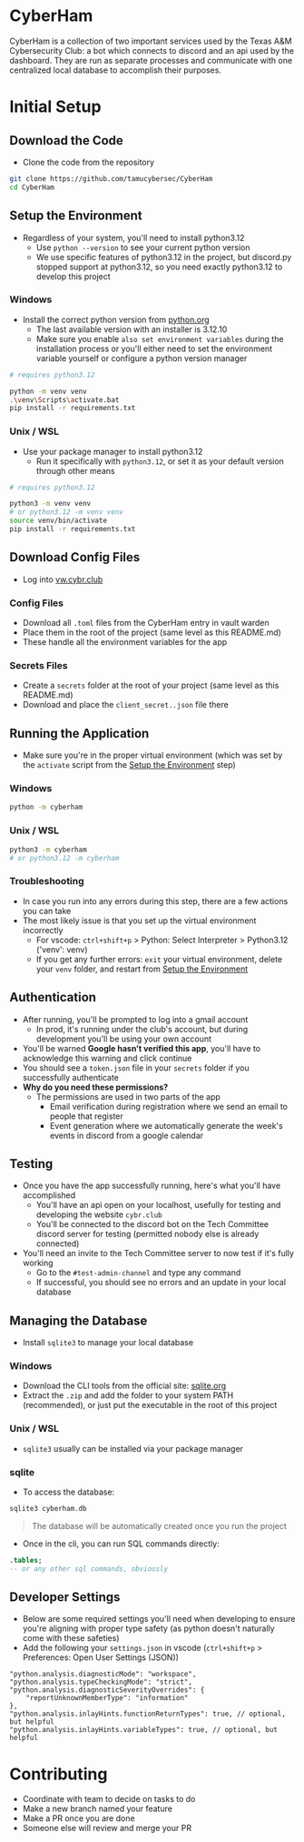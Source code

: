 # CyberHam

CyberHam is a collection of two important services used by the Texas A&M Cybersecurity Club: a bot which connects to discord and an api used by the dashboard. They are run as separate processes and communicate with one centralized local database to accomplish their purposes.

# Initial Setup

## Download the Code

-   Clone the code from the repository

```bash
git clone https://github.com/tamucybersec/CyberHam
cd CyberHam
```

## Setup the Environment

-   Regardless of your system, you'll need to install python3.12
    -   Use `python --version` to see your current python version
    -   We use specific features of python3.12 in the project, but discord.py stopped support at python3.12, so you need exactly python3.12 to develop this project

### Windows

-   Install the correct python version from [python.org](https://www.python.org/downloads/release/python-31210/)
    -   The last available version with an installer is 3.12.10
    -   Make sure you enable `also set environment variables` during the installation process or you'll either need to set the environment variable yourself or configure a python version manager

```bash
# requires python3.12

python -m venv venv
.\venv\Scripts\activate.bat
pip install -r requirements.txt
```

### Unix / WSL

-   Use your package manager to install python3.12
    -   Run it specifically with `python3.12`, or set it as your default version through other means

```bash
# requires python3.12

python3 -m venv venv
# or python3.12 -m venv venv
source venv/bin/activate
pip install -r requirements.txt
```

## Download Config Files

-   Log into [vw.cybr.club](https://vw.cybr.club)

### Config Files

-   Download all `.toml` files from the CyberHam entry in vault warden
-   Place them in the root of the project (same level as this README.md)
-   These handle all the environment variables for the app

### Secrets Files

-   Create a `secrets` folder at the root of your project (same level as this README.md)
-   Download and place the `client_secret..json` file there

## Running the Application

-   Make sure you're in the proper virtual environment (which was set by the `activate` script from the [Setup the Environment](#setup-the-environment) step)

### Windows

```bash
python -m cyberham
```

### Unix / WSL

```bash
python3 -m cyberham
# or python3.12 -m cyberham
```

### Troubleshooting

-   In case you run into any errors during this step, there are a few actions you can take
-   The most likely issue is that you set up the virtual environment incorrectly
    -   For vscode: `ctrl+shift+p` > Python: Select Interpreter > Python3.12 ('venv': venv)
    -   If you get any further errors: `exit` your virtual environment, delete your `venv` folder, and restart from [Setup the Environment](#setup-the-environment)

## Authentication

-   After running, you'll be prompted to log into a gmail account
    -   In prod, it's running under the club's account, but during development you'll be using your own account
-   You'll be warned **Google hasn’t verified this app**, you'll have to acknowledge this warning and click continue
-   You should see a `token.json` file in your `secrets` folder if you successfully authenticate
-   **Why do you need these permissions?**
    -   The permissions are used in two parts of the app
        -   Email verification during registration where we send an email to people that register
        -   Event generation where we automatically generate the week's events in discord from a google calendar

## Testing

-   Once you have the app successfully running, here's what you'll have accomplished
    -   You'll have an api open on your localhost, usefully for testing and developing the website `cybr.club`
    -   You'll be connected to the discord bot on the Tech Committee discord server for testing (permitted nobody else is already connected)
-   You'll need an invite to the Tech Committee server to now test if it's fully working
    -   Go to the `#test-admin-channel` and type any command
    -   If successful, you should see no errors and an update in your local database

## Managing the Database

-   Install `sqlite3` to manage your local database

### Windows

-   Download the CLI tools from the official site: [sqlite.org](https://sqlite.org/download.html)
-   Extract the `.zip` and add the folder to your system PATH (recommended), or just put the executable in the root of this project

### Unix / WSL

-   `sqlite3` usually can be installed via your package manager

### sqlite

-   To access the database:

```bash
sqlite3 cyberham.db
```

> The database will be automatically created once you run the project

-   Once in the cli, you can run SQL commands directly:

```sql
.tables;
-- or any other sql commands, obviously
```

## Developer Settings

-   Below are some required settings you'll need when developing to ensure you're aligning with proper type safety (as python doesn't naturally come with these safeties)
-   Add the following your `settings.json` in vscode (`ctrl+shift+p` > Preferences: Open User Settings (JSON))

```jsonc
"python.analysis.diagnosticMode": "workspace",
"python.analysis.typeCheckingMode": "strict",
"python.analysis.diagnosticSeverityOverrides": {
    "reportUnknownMemberType": "information"
},
"python.analysis.inlayHints.functionReturnTypes": true, // optional, but helpful
"python.analysis.inlayHints.variableTypes": true, // optional, but helpful
```

# Contributing

-   Coordinate with team to decide on tasks to do
-   Make a new branch named your feature
-   Make a PR once you are done
-   Someone else will review and merge your PR
